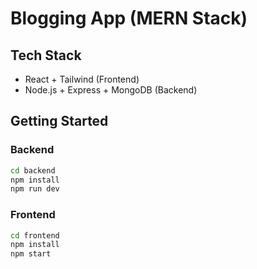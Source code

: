 # Blogging App (MERN Stack)

## Tech Stack
- React + Tailwind (Frontend)
- Node.js + Express + MongoDB (Backend)

## Getting Started

### Backend
```bash
cd backend
npm install
npm run dev
```

### Frontend
```bash
cd frontend
npm install
npm start
